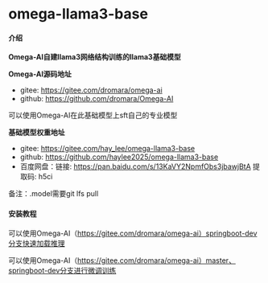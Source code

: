 # omega-llama3-base

#### 介绍
 **Omega-AI自建llama3网络结构训练的llama3基础模型** 

 **Omega-AI源码地址** 

- gitee: https://gitee.com/dromara/omega-ai
- github: https://github.com/dromara/Omega-AI


可以使用Omega-AI在此基础模型上sft自己的专业模型

 **基础模型权重地址** 

- gitee: https://gitee.com/hay_lee/omega-llama3-base
- github: https://github.com/haylee2025/omega-llama3-base
- 百度网盘：链接: https://pan.baidu.com/s/13KaVY2NpmfObs3jbawjBtA 提取码: h5ci

备注：.model需要git lfs pull



#### 安装教程

可以使用Omega-AI（https://gitee.com/dromara/omega-ai）springboot-dev分支快速加载推理

可以使用Omega-AI（https://gitee.com/dromara/omega-ai）master、springboot-dev分支进行微调训练
